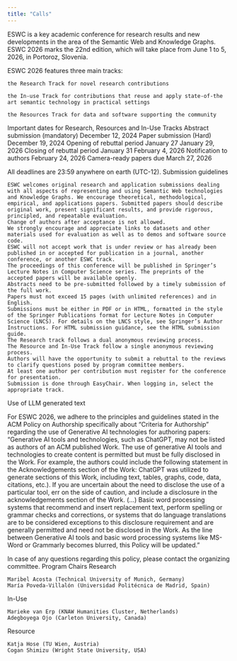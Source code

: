 ```yaml
---
title: "Calls"
---
```


ESWC is a key academic conference for research results and new developments in the area of the Semantic Web and Knowledge Graphs. ESWC 2026 marks the 22nd edition, which will take place from June 1 to 5, 2026, in Portoroz, Slovenia.

ESWC 2026 features three main tracks:

    the Research Track for novel research contributions

    the In-use Track for contributions that reuse and apply state-of-the art semantic technology in practical settings

    the Resources Track for data and software supporting the community

Important dates for Research, Resources and In-Use Tracks
Abstract submission (mandatory)	December 12, 2024
Paper submission (Hard)	December 19, 2024
Opening of rebuttal period	January 27 January 29, 2026
Closing of rebuttal period	January 31 February 4, 2026
Notification to authors	February 24, 2026
Camera-ready papers due	March 27, 2026

All deadlines are 23:59 anywhere on earth (UTC-12).
Submission guidelines

    ESWC welcomes original research and application submissions dealing with all aspects of representing and using Semantic Web technologies and Knowledge Graphs. We encourage theoretical, methodological, empirical, and applications papers. Submitted papers should describe original work, present significant results, and provide rigorous, principled, and repeatable evaluation.
    Change of authors after acceptance is not allowed. 
    We strongly encourage and appreciate links to datasets and other materials used for evaluation as well as to demos and software source code.
    ESWC will not accept work that is under review or has already been published in or accepted for publication in a journal, another conference, or another ESWC track.
    The proceedings of this conference will be published in Springer’s Lecture Notes in Computer Science series. The preprints of the accepted papers will be available openly.
    Abstracts need to be pre-submitted followed by a timely submission of the full work.
    Papers must not exceed 15 pages (with unlimited references) and in English.
    Submissions must be either in PDF or in HTML, formatted in the style of the Springer Publications format for Lecture Notes in Computer Science (LNCS). For details on the LNCS style, see Springer’s Author Instructions. For HTML submission guidance, see the HTML submission guide.
    The Research track follows a dual anonymous reviewing process. 
    The Resource and In-Use Track follow a single anonymous reviewing process.
    Authors will have the opportunity to submit a rebuttal to the reviews to clarify questions posed by program committee members.
    At least one author per contribution must register for the conference for presentation.
    Submission is done through EasyChair. When logging in, select the appropriate track.

Use of LLM generated text

For ESWC 2026, we adhere to the principles and guidelines stated in the ACM Policy on Authorship specifically about “Criteria for Authorship” regarding the use of Generative AI technologies for authoring papers: “Generative AI tools and technologies, such as ChatGPT, may not be listed as authors of an ACM published Work. The use of generative AI tools and technologies to create content is permitted but must be fully disclosed in the Work. For example, the authors could include the following statement in the Acknowledgements section of the Work: ChatGPT was utilized to generate sections of this Work, including text, tables, graphs, code, data, citations, etc.). If you are uncertain ­about the need to disclose the use of a particular tool, err on the side of caution, and include a disclosure in the acknowledgements section of the Work. (…) Basic word processing systems that recommend and insert replacement text, perform spelling or grammar checks and corrections, or systems that do language translations are to be considered exceptions to this disclosure requirement and are generally permitted and need not be disclosed in the Work. As the line between Generative AI tools and basic word processing systems like MS-Word or Grammarly becomes blurred, this Policy will be updated.”

In case of any questions regarding this policy, please contact the organizing committee.
Program Chairs
Research

    Maribel Acosta (Technical University of Munich, Germany)
    María Poveda-Villalón (Universidad Politécnica de Madrid, Spain)

In-Use

    Marieke van Erp (KNAW Humanities Cluster, Netherlands)
    Adegboyega Ojo (Carleton University, Canada)

Resource

    Katja Hose (TU Wien, Austria)
    Cogan Shimizu (Wright State University, USA)

